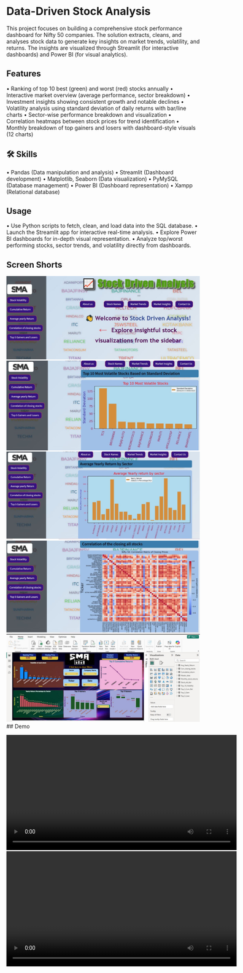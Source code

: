 
# Data-Driven Stock Analysis

This project focuses on building a comprehensive stock performance dashboard for Nifty 50 companies. The solution extracts, cleans, and analyses stock data to generate key insights on market trends, volatility, and returns. The insights are visualized through Streamlit (for interactive dashboards) and Power BI (for visual analytics).




## Features

•	Ranking of top 10 best (green) and worst (red) stocks annually
•	Interactive market overview (average performance, sector breakdown)
•	Investment insights showing consistent growth and notable declines
•	Volatility analysis using standard deviation of daily returns with bar/line charts
•	Sector-wise performance breakdown and visualization
•	Correlation heatmaps between stock prices for trend identification
•	Monthly breakdown of top gainers and losers with dashboard-style visuals (12 charts)



## 🛠 Skills
•	Pandas (Data manipulation and analysis) 
•	Streamlit (Dashboard development) 
•	Matplotlib, Seaborn (Data visualization)
•	PyMySQL (Database management)
•	Power BI (Dashboard representation)
•	Xampp (Relational database)



## Usage

•	Use Python scripts to fetch, clean, and load data into the SQL database.
•	Launch the Streamlit app for interactive real-time analysis.
•	Explore Power BI dashboards for in-depth visual representation.
•	Analyze top/worst performing stocks, sector trends, and volatility directly from dashboards.


## Screen Shorts

![Dashboard Screenshot 1](https://raw.githubusercontent.com/RameshDS2025/Stock_Market_Analysis/main/Screen_Short/SS1.JPG)
![Dashboard Screenshot 2](https://raw.githubusercontent.com/RameshDS2025/Stock_Market_Analysis/main/Screen_Short/SS2.JPG)
![Dashboard Screenshot 3](https://raw.githubusercontent.com/RameshDS2025/Stock_Market_Analysis/main/Screen_Short/SS3.JPG)
![Dashboard Screenshot 4](https://raw.githubusercontent.com/RameshDS2025/Stock_Market_Analysis/main/Screen_Short/SS4.JPG)
![Dashboard Screenshot 5](https://raw.githubusercontent.com/RameshDS2025/Stock_Market_Analysis/main/Screen_Short/SS5.JPG)## Demo

<video width="600" controls>
  <source src="https://github.com/RameshDS2025/Stock_Market_Analysis/raw/main/Screen_Short/BI_Visual.mp4" type="video/mp4">
  Your browser does not support the video tag.
</video>

<video width="600" controls>
  <source src="https://github.com/RameshDS2025/Stock_Market_Analysis/raw/main/Screen_Short/Streamlit_Visual.mp4" type="video/mp4">
  Your browser does not support the video tag.
</video>